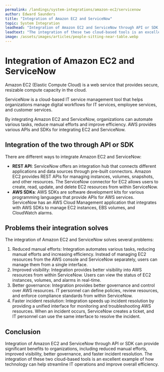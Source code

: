 ```yaml
---
permalink: /landings/system-integrations/amazon-ec2/servicenow
author: Edward Saunders
title: "Integration of Amazon EC2 and ServiceNow"
topic: System Integration
leadhead: "Integration of Amazon EC2 and ServiceNow through API or SDK can provide significant benefits to organizations, including reduced manual efforts, improved visibility, better governance, and faster incident resolution"
leadtext: "The integration of these two cloud-based tools is an excellent example of how technology can help streamline IT operations and improve overall efficiency."
image: /assets/images/articles/people-sitting-near-table.webp
---
```

<div class="arttext">	<h1>Integration of Amazon EC2 and ServiceNow</h1>
	<p>Amazon EC2 (Elastic Compute Cloud) is a web service that provides secure, resizable compute capacity in the cloud. </p>
	<p>ServiceNow is a cloud-based IT service management tool that helps organizations manage digital workflows for IT services, employee services, and customer services.</p>
	<p>By integrating Amazon EC2 and ServiceNow, organizations can automate various tasks, reduce manual efforts and improve efficiency. AWS provides various APIs and SDKs for integrating EC2 and ServiceNow.</p>
	<h2>Integration of the two through API or SDK</h2>
	<p>There are different ways to integrate Amazon EC2 and ServiceNow:</p>
	<ul>
		<li><strong>REST API</strong>: ServiceNow offers an integration hub that connects different applications and data sources through pre-built connectors. Amazon EC2 provides REST APIs for managing instances, volumes, snapshots, and other resources. The ServiceNow connector for EC2 allows users to create, read, update, and delete EC2 resources from within ServiceNow.</li>
		<li><strong>AWS SDKs</strong>: AWS SDKs are software development kits for various programming languages that provide APIs for AWS services. ServiceNow has an AWS Cloud Management application that integrates with AWS SDKs to manage EC2 instances, EBS volumes, and CloudWatch alarms.</li>
	</ul>
	<h2>Problems their integration solves</h2>
	<p>The integration of Amazon EC2 and ServiceNow solves several problems:</p>
	<ol>
		<li>Reduced manual efforts: Integration automates various tasks, reducing manual efforts and increasing efficiency. Instead of managing EC2 resources from the AWS console and ServiceNow separately, users can manage them from a single interface.</li>
		<li>Improved visibility: Integration provides better visibility into AWS resources from within ServiceNow. Users can view the status of EC2 instances, volumes, and alarms in real-time.</li>
		<li>Better governance: Integration provides better governance and control over AWS resources. IT personnel can define policies, review resources, and enforce compliance standards from within ServiceNow.</li>
		<li>Faster incident resolution: Integration speeds up incident resolution by providing a unified interface for monitoring and troubleshooting AWS resources. When an incident occurs, ServiceNow creates a ticket, and IT personnel can use the same interface to resolve the incident.</li>
	</ol>
	<h2>Conclusion</h2>
	<p>Integration of Amazon EC2 and ServiceNow through API or SDK can provide significant benefits to organizations, including reduced manual efforts, improved visibility, better governance, and faster incident resolution. The integration of these two cloud-based tools is an excellent example of how technology can help streamline IT operations and improve overall efficiency.</p>
</div>